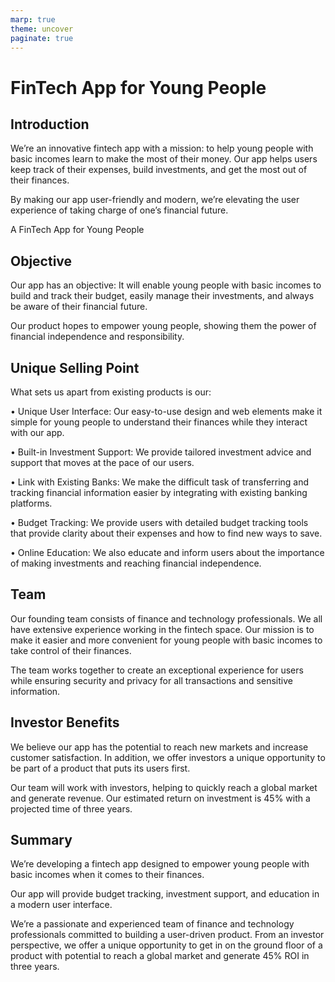 ```yaml
---
marp: true
theme: uncover
paginate: true
---
```

# FinTech App for Young People

## Introduction

We’re an innovative fintech app with a mission: to help young people with basic incomes learn to make the most of their money. Our app helps users keep track of their expenses, build investments, and get the most out of their finances. 

By making our app user-friendly and modern, we’re elevating the user experience of taking charge of one’s financial future.

A FinTech App for Young People

## Objective

Our app has an objective: It will enable young people with basic incomes to build and track their budget, easily manage their investments, and always be aware of their financial future.

Our product hopes to empower young people, showing them the power of financial independence and responsibility.  

## Unique Selling Point

What sets us apart from existing products is our:

• Unique User Interface: Our easy-to-use design and web elements make it simple for young people to understand their finances while they interact with our app. 

• Built-in Investment Support: We provide tailored investment advice and support that moves at the pace of our users.

• Link with Existing Banks: We make the difficult task of transferring and tracking financial information easier by integrating with existing banking platforms. 

• Budget Tracking: We provide users with detailed budget tracking tools that provide clarity about their expenses and how to find new ways to save.

• Online Education: We also educate and inform users about the importance of making investments and reaching financial independence. 

## Team

Our founding team consists of finance and technology professionals. We all have extensive experience working in the fintech space. Our mission is to make it easier and more convenient for young people with basic incomes to take control of their finances. 

The team works together to create an exceptional experience for users while ensuring security and privacy for all transactions and sensitive information. 

## Investor Benefits

We believe our app has the potential to reach new markets and increase customer satisfaction. In addition, we offer investors a unique opportunity to be part of a product that puts its users first. 

Our team will work with investors, helping to quickly reach a global market and generate revenue. Our estimated return on investment is 45% with a projected time of three years.
 
## Summary
We’re developing a fintech app designed to empower young people with basic incomes when it comes to their finances. 

Our app will provide budget tracking, investment support, and education in a modern user interface.

We’re a passionate and experienced team of finance and technology professionals committed to building a user-driven product. From an investor perspective, we offer a unique opportunity to get in on the ground floor of a product with potential to reach a global market and generate 45% ROI in three years.
  